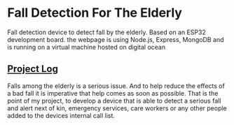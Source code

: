 # Fall Detection For The Elderly

Fall detection device to detect fall by the elderly. Based on an ESP32 development board. the webpage is using Node.js, Express, MongoDB and is running on a virtual machine hosted on digital ocean

## [Project Log](ProjectLog.md)

Falls among the elderly is a serious issue. And to help reduce the effects of a bad fall it is imperative that help comes as soon as possible. That is the point of my project, to develop a device that is able to detect a serious fall and alert next of kin, emergency services, care workers or any other people added to the devices internal call list.
